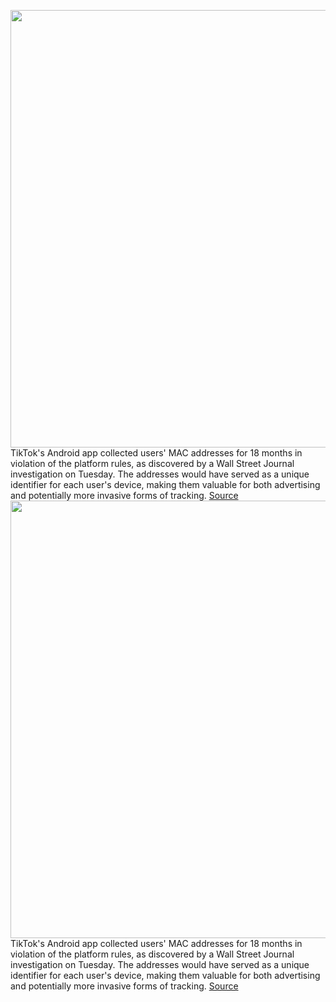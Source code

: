 <img src='https://cdn.vox-cdn.com/thumbor/SjLqSse2ytRQLEyrwXTMOar6eZc=/0x0:2040x1360/1200x800/filters:focal(857x517:1183x843)/cdn.vox-cdn.com/uploads/chorus_image/image/67189965/acastro_200803_1777_tikTok_0002.0.0.jpg' width='700px' /><br/>
TikTok's Android app collected users' MAC addresses for 18 months in violation of the platform rules, as discovered by a Wall Street Journal investigation on Tuesday. The addresses would have served as a unique identifier for each user's device, making them valuable for both advertising and potentially more invasive forms of tracking.
<a href='https://www.theverge.com/2020/8/11/21364017/tiktok-mac-address-collected-identifier-android-violation'> Source <a/><img src='https://cdn.vox-cdn.com/thumbor/SjLqSse2ytRQLEyrwXTMOar6eZc=/0x0:2040x1360/1200x800/filters:focal(857x517:1183x843)/cdn.vox-cdn.com/uploads/chorus_image/image/67189965/acastro_200803_1777_tikTok_0002.0.0.jpg' width='700px' /><br/>
TikTok's Android app collected users' MAC addresses for 18 months in violation of the platform rules, as discovered by a Wall Street Journal investigation on Tuesday. The addresses would have served as a unique identifier for each user's device, making them valuable for both advertising and potentially more invasive forms of tracking.
<a href='https://www.theverge.com/2020/8/11/21364017/tiktok-mac-address-collected-identifier-android-violation'> Source <a/>